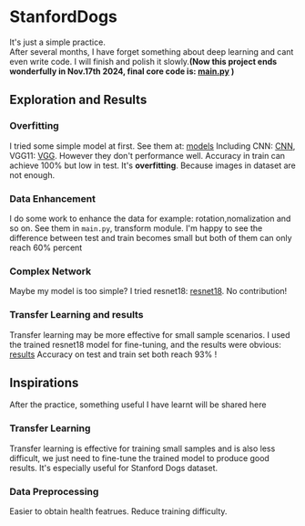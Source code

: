# StanfordDogs
It's just a simple practice.   
After several months, I have forget something about deep learning and cant even write code. I will finish and polish it slowly.**(Now this project ends wonderfully in Nov.17th 2024, final core code is: [main.py](main.py) )**     
## Exploration and Results   
### Overfitting   
I tried some simple model at first. See them at: [models](models)
Including CNN: [CNN](models/CNN.py), VGG11: [VGG](models/VGG.py). However they don't performance well. Accuracy in train can achieve 100% but low in test. It's **overfitting**. Because images in dataset are not enough.
### Data Enhancement  
I do some work to enhance the data for example: rotation,nomalization and so on. See them in `main.py`, transform module.
I'm happy to see the difference between test and train becomes small but both of them can only reach 60% percent    
### Complex Network   
Maybe my model is too simple? I tried resnet18: [resnet18](models/ResNet.py). No contribution!    
### Transfer Learning and results   
Transfer learning may be more effective for small sample scenarios. I used the trained resnet18 model for fine-tuning, and the results were obvious: [results](results) Accuracy on test and train set both reach 93% !    
## Inspirations   
After the practice, something useful I have learnt will be shared here   
### Transfer Learning   
Transfer learning is effective for training small samples and is also less difficult, we just need to fine-tune the trained model to produce good results. It's especially useful for Stanford Dogs dataset.    
### Data Preprocessing
Easier to obtain health featrues. Reduce training difficulty.
